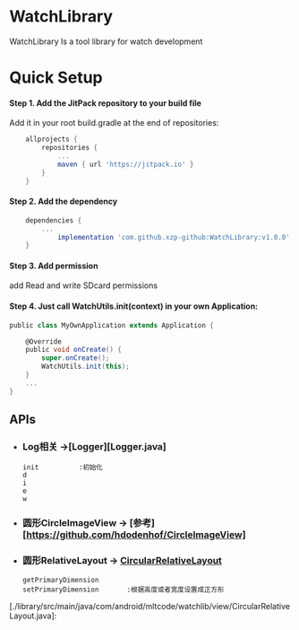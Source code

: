 # WatchLibrary

WatchLibrary Is a tool library for watch development

# Quick Setup
#### Step 1. Add the JitPack repository to your build file

Add it in your root build.gradle at the end of repositories:
``` groovy
	allprojects {
		repositories {
			...
			maven { url 'https://jitpack.io' }
		}
	}
```

#### Step 2. Add the dependency
``` groovy
	dependencies {
		...
	        implementation 'com.github.xzp-github:WatchLibrary:v1.0.0'
	}
```

#### Step 3. Add permission

add Read and write SDcard permissions


#### Step 4. Just call WatchUtils.init(context) in your own Application:
``` groovy
public class MyOwnApplication extends Application {

    @Override
    public void onCreate() {
        super.onCreate();
        WatchUtils.init(this);
    }
    ...
}
```

## APIs

* ### Log相关  ->[Logger][Logger.java]

  ```
  init 			:初始化
  d
  i
  e
  w
  ```

* ### 圆形CircleImageView -> [参考][https://github.com/hdodenhof/CircleImageView]

* ### 圆形RelativeLayout -> [CircularRelativeLayout](./library/src/main/java/com/android/mltcode/watchlib/view/CircularRelativeLayout.java)

  ```
  getPrimaryDimension		
  setPrimaryDimension		:根据高度或者宽度设置成正方形
  ```

  

[./library/src/main/java/com/android/mltcode/watchlib/view/CircularRelativeLayout.java]: 